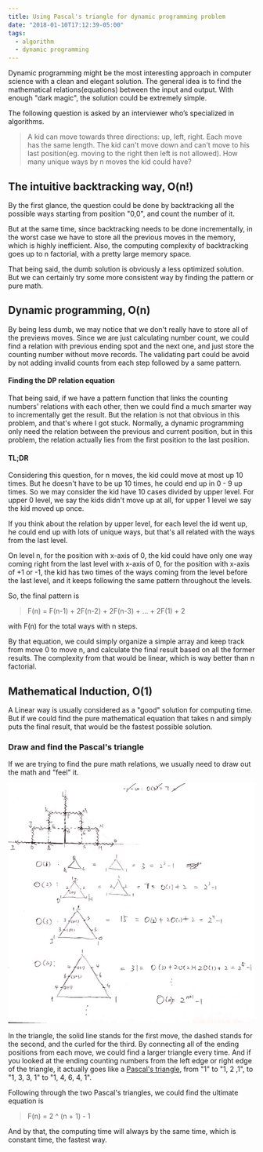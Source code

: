 ```yaml
---
title: Using Pascal's triangle for dynamic programming problem
date: "2018-01-10T17:12:39-05:00"
tags:
  - algorithm
  - dynamic programming
---
```


Dynamic programming might be the most interesting approach in computer science with a clean and elegant solution. The general idea is to find the mathematical relations(equations) between the input and output. With enough "dark magic", the solution could be extremely simple.

The following question is asked by an interviewer who’s specialized in algorithms.

> A kid can move towards three directions: up, left, right. Each move has the same length. The kid can't move down and can't move to his last position(eg. moving to the right then left is not allowed). How many unique ways by n moves the kid could have?

## The intuitive backtracking way, O(n!)

By the first glance, the question could be done by backtracking all the possible ways starting from position "0,0", and count the number of it.

But at the same time, since backtracking needs to be done incrementally, in the worst case we have to store all the previous moves in the memory, which is highly inefficient. Also, the computing complexity of backtracking goes up to n factorial, with a pretty large memory space.

That being said, the dumb solution is obviously a less optimized solution. But we can certainly try some more consistent way by finding the pattern or pure math.

## Dynamic programming, O(n)

By being less dumb, we may notice that we don't really have to store all of the previews moves. Since we are just calculating number count, we could find a relation with previous ending spot and the next one, and just store the counting number without move records. The validating part could be avoid by not adding invalid counts from each step followed by a same pattern.

#### Finding the DP relation equation

That being said, if we have a pattern function that links the counting numbers' relations with each other, then we could find a much smarter way to incrementally get the result. But the relation is not that obvious in this problem, and that's where I got stuck. Normally, a dynamic programming only need the relation between the previous and current position, but in this problem, the relation actually lies from the first position to the last position.

#### TL;DR

Considering this question, for n moves, the kid could move at most up 10 times. But he doesn't have to be up 10 times, he could end up in 0 - 9 up times. So we may consider the kid have 10 cases divided by upper level. For upper 0 level, we say the kids didn't move up at all, for upper 1 level we say the kid moved up once.

If you think about the relation by upper level, for each level the id went up, he could end up with lots of unique ways, but that's all related with the ways from the last level.

On level n, for the position with x-axis of 0, the kid could have only one way coming right from the last level with x-axis of 0, for the position with x-axis of +1 or -1, the kid has two times of the ways coming from the level before the last level, and it keeps following the same pattern throughout the levels.

So, the final pattern is

> F(n) = F(n-1) + 2F(n-2) + 2F(n-3) + ... + 2F(1) + 2

with F(n) for the total ways with n steps.

By that equation, we could simply organize a simple array and keep track from move 0 to move n, and calculate the final result based on all the former results. The complexity from that would be linear, which is way better than n factorial.

## Mathematical Induction, O(1)

A Linear way is usually considered as a "good" solution for computing time. But if we could find the pure mathematical equation that takes n and simply puts the final result, that would be the fastest possible solution.

### Draw and find the Pascal's triangle

If we are trying to find the pure math relations, we usually need to draw out the math and "feel" it.

![psascal's triangle](pascal.png)

In the triangle, the solid line stands for the first move, the dashed stands for the second, and the curled for the third. By connecting all of the ending positions from each move, we could find a larger triangle every time. And if you looked at the ending counting numbers from the left edge or right edge of the triangle, it actually goes like a [Pascal's triangle](https://www.wikiwand.com/en/Pascal%27s_triangle), from "1" to "1, 2 ,1", to "1, 3, 3, 1" to "1, 4, 6, 4, 1".

Following through the two Pascal's triangles, we could find the ultimate equation is

> F(n) = 2 ^ (n + 1) - 1

And by that, the computing time will always by the same time, which is constant time, the fastest way.
